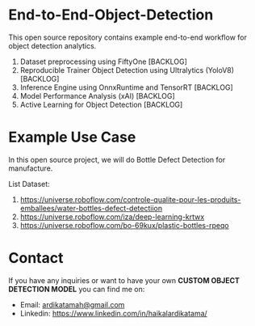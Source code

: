 # End-to-End-Object-Detection
This open source repository contains example end-to-end workflow for object detection analytics.
1. Dataset preprocessing using FiftyOne [BACKLOG]
2. Reproducible Trainer Object Detection using Ultralytics (YoloV8) [BACKLOG]
3. Inference Engine using OnnxRuntime and TensorRT [BACKLOG]
4. Model Performance Analysis (xAI) [BACKLOG]
5. Active Learning for Object Detection [BACKLOG]

# Example Use Case
In this open source project, we will do Bottle Defect Detection for manufacture.

List Dataset:
1. https://universe.roboflow.com/controle-qualite-pour-les-produits-emballees/water-bottles-defect-detectiion
2. https://universe.roboflow.com/iza/deep-learning-krtwx
3. https://universe.roboflow.com/bo-69kux/plastic-bottles-rpeqo


# Contact
If you have any inquiries or want to have your own **CUSTOM OBJECT DETECTION MODEL** you can find me on:
- Email: ardikatamah@gmail.com
- Linkedin: https://www.linkedin.com/in/haikalardikatama/

